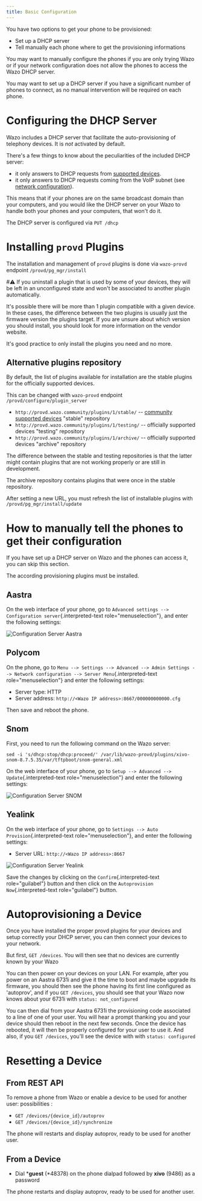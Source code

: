 ```yaml
---
title: Basic Configuration
---
```


You have two options to get your phone to be provisioned:

-   Set up a DHCP server
-   Tell manually each phone where to get the provisioning informations

You may want to manually configure the phones if you are only trying
Wazo or if your network configuration does not allow the phones to
access the Wazo DHCP server.

You may want to set up a DHCP server if you have a significant number of
phones to connect, as no manual intervention will be required on each
phone.

<a name="dhcpd-config"></a>Configuring the DHCP Server
===========================

Wazo includes a DHCP server that facilitate the auto-provisioning of
telephony devices. It is *not* activated by default.

There's a few things to know about the peculiarities of the included
DHCP server:

-   it only answers to DHCP requests from
    [supported devices](/uc-doc/ecosystem/supported_devices).
-   it only answers to DHCP requests coming from the VoIP subnet (see
    [network configuration](/uc-doc/system/network)).

This means that if your phones are on the same broadcast domain than
your computers, and you would like the DHCP server on your Wazo to
handle both your phones and your computers, that won't do it.

The DHCP server is configured via `PUT /dhcp`

Installing `provd` Plugins
==========================

The installation and management of `provd` plugins is done via
`wazo-provd` endpoint `/provd/pg_mgr/install`

#:warning: If you uninstall a plugin that is used by some of your devices, they
will be left in an unconfigured state and won't be associated to
another plugin automatically.

It's possible there will be more than 1 plugin compatible with a given
device. In these cases, the difference between the two plugins is
usually just the firmware version the plugins target. If you are unsure
about which version you should install, you should look for more
information on the vendor website.

It's good practice to only install the plugins you need and no more.

<a name="alternative-plugins-repo"></a>Alternative plugins repository
------------------------------

By default, the list of plugins available for installation are the
stable plugins for the officially supported devices.

This can be changed with `wazo-provd` endpoint
`/provd/configure/plugin_server`

-   `http://provd.wazo.community/plugins/1/stable/` --
    [community supported devices](/uc-doc/ecosystem/supported_devices) "stable"
    repository
-   `http://provd.wazo.community/plugins/1/testing/` -- officially
    supported devices "testing" repository
-   `http://provd.wazo.community/plugins/1/archive/` -- officially
    supported devices "archive" repository

The difference between the stable and testing repositories is that the
latter might contain plugins that are not working properly or are still
in development.

The archive repository contains plugins that were once in the stable
repository.

After setting a new URL, you must refresh the list of installable
plugins with `/provd/pg_mgr/install/update`

How to manually tell the phones to get their configuration
==========================================================

If you have set up a DHCP server on Wazo and the phones can access it,
you can skip this section.

The according provisioning plugins must be installed.

Aastra
------

On the web interface of your phone, go to
`Advanced settings --> Configuration server`{.interpreted-text role="menuselection"}, and enter the following
settings:

![Configuration Server Aastra](/images/uc-doc/provisioning/config_server_aastra.png)

Polycom
-------

On the phone, go to
`Menu --> Settings --> Advanced --> Admin Settings --> Network configuration --> Server Menu`{.interpreted-text role="menuselection"}
and enter the following settings:

-   Server type: HTTP
-   Server address: `http://<Wazo IP address>:8667/000000000000.cfg`

Then save and reboot the phone.

Snom
----

First, you need to run the following command on the Wazo server:

    sed -i 's/dhcp:stop/dhcp:proceed/' /var/lib/wazo-provd/plugins/xivo-snom-8.7.5.35/var/tftpboot/snom-general.xml

On the web interface of your phone, go to
`Setup --> Advanced --> Update`{.interpreted-text role="menuselection"}
and enter the following settings:

![Configuration Server SNOM](/images/uc-doc/provisioning/config_server_snom.png)

Yealink
-------

On the web interface of your phone, go to
`Settings --> Auto Provision`{.interpreted-text role="menuselection"},
and enter the following settings:

-   Server URL: `http://<Wazo IP address>:8667`

![Configuration Server Yealink](/images/uc-doc/provisioning/config_server_yealink.png)

Save the changes by clicking on the `Confirm`{.interpreted-text
role="guilabel"} button and then click on the
`Autoprovision Now`{.interpreted-text role="guilabel"} button.

Autoprovisioning a Device
=========================

Once you have installed the proper provd plugins for your devices and
setup correctly your DHCP server, you can then connect your devices to
your network.

But first, `GET /devices`. You will then see that no devices are
currently known by your Wazo

You can then power on your devices on your LAN. For example, after you
power on an Aastra 6731i and give it the time to boot and maybe upgrade
its firmware, you should then see the phone having its first line
configured as 'autoprov', and if you `GET /devices`, you should see
that your Wazo now knows about your 6731i with `status: not_configured`

You can then dial from your Aastra 6731i the provisioning code
associated to a line of one of your user. You will hear a prompt
thanking you and your device should then reboot in the next few seconds.
Once the device has rebooted, it will then be properly configured for
your user to use it. And also, if you `GET /devices`, you'll see the
device with with `status: configured`

Resetting a Device
==================

From REST API
-------------

To remove a phone from Wazo or enable a device to be used for another
user: possibilities :

-   `GET /devices/{device_id}/autoprov`
-   `GET /devices/{device_id}/synchronize`

The phone will restarts and display autoprov, ready to be used for
another user.

<a name="reset-to-autoprov-device"></a>From a Device
-------------

-   Dial ***guest** (*48378) on the phone dialpad followed by
    **xivo** (9486) as a password

The phone restarts and display autoprov, ready to be used for another
user.
